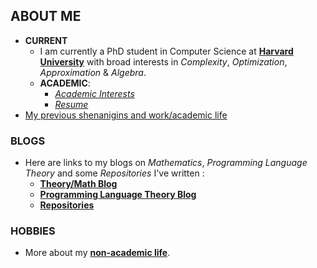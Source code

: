 ## ABOUT ME

* **CURRENT**
    *   I am currently a PhD student in Computer Science at [**Harvard University**](https://www.seas.harvard.edu/computer-science) with broad interests in _Complexity_, _Optimization_, _Approximation_ & _Algebra_.
    * **ACADEMIC**:
	  * [_Academic Interests_](https://jssandh2.github.io/Juspreet-Sandhu/academic_interests.html)
	  * [_Resume_](https://juspreetsandhu.files.wordpress.com/2017/12/juspreet_s_sandhu_resume1.pdf)
* [My previous shenanigins and work/academic life](https://jssandh2.github.io/Juspreet-Sandhu/prior_life.html)


### BLOGS

* Here are links to my blogs on _Mathematics_, _Programming Language Theory_ and some _Repositories_ I've written :
    * [**Theory/Math Blog**](https://jssandh2.github.io/Juspreet-Sandhu/math_proofs.html)
    * [**Programming Language Theory Blog**](https://jssandh2.github.io/Juspreet-Sandhu/plt.html)
    * [**Repositories**](https://jssandh2.github.io/Juspreet-Sandhu/code.html)

### HOBBIES


* More about my [**non-academic life**](https://jssandh2.github.io/Juspreet-Sandhu/interests.html).
